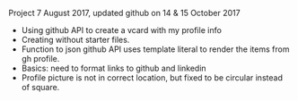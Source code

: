 Project 7 August 2017, updated github on 14 & 15 October 2017
- Using github API to create a vcard with my profile info
- Creating without starter files.
- Function to json github API uses template literal to render the items from gh profile.
- Basics: need to format links to github and linkedin
- Profile picture is not in correct location, but fixed to be circular instead of square.
